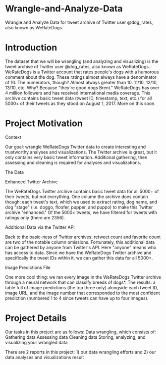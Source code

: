 # Wrangle-and-Analyze-Data
Wrangle and Analyze Data for tweet archive of Twitter user @dog_rates, also known as WeRateDogs.

Introduction
============
The dataset that we will be wrangling (and analyzing and visualizing) is the tweet archive of Twitter user @dog_rates, also known as WeRateDogs. WeRateDogs is a Twitter account that rates people's dogs with a humorous comment about the dog. These ratings almost always have a denominator of 10. The numerators, though? Almost always greater than 10. 11/10, 12/10, 13/10, etc. Why? Because "they're good dogs Brent." WeRateDogs has over 4 million followers and has received international media coverage. This archive contains basic tweet data (tweet ID, timestamp, text, etc.) for all 5000+ of their tweets as they stood on August 1, 2017. More on this soon.

Project Motivation
==================
Context

Our goal: wrangle WeRateDogs Twitter data to create interesting and trustworthy analyses and visualizations. The Twitter archive is great, but it only contains very basic tweet information. Additional gathering, then assessing and cleaning is required for analyses and visualizations.

The Data

Enhanced Twitter Archive

The WeRateDogs Twitter archive contains basic tweet data for all 5000+ of their tweets, but not everything. One column the archive does contain though: each tweet's text, which we used to extract rating, dog name, and dog "stage" (i.e. doggo, floofer, pupper, and puppo) to make this Twitter archive "enhanced." Of the 5000+ tweets, we have filtered for tweets with ratings only (there are 2356).

Additional Data via the Twitter API

Back to the basic-ness of Twitter archives: retweet count and favorite count are two of the notable column omissions. Fortunately, this additional data can be gathered by anyone from Twitter's API. Here "anyone" means who has access to data. Since we have the WeRateDogs Twitter archive and specifically the tweet IDs within it, we can gather this data for all 5000+.

Image Predictions File

One more cool thing: we ran every image in the WeRateDogs Twitter archive through a neural network that can classify breeds of dogs*. The results: a table full of image predictions (the top three only) alongside each tweet ID, image URL, and the image number that corresponded to the most confident prediction (numbered 1 to 4 since tweets can have up to four images).

Project Details
===============

Our tasks in this project are as follows:
Data wrangling, which consists of:
Gathering data
Assessing data
Cleaning data
Storing, analyzing, and visualizing your wrangled data

There are 2 reports in this project: 1) our data wrangling efforts and 2) our data analyses and visualizations result
